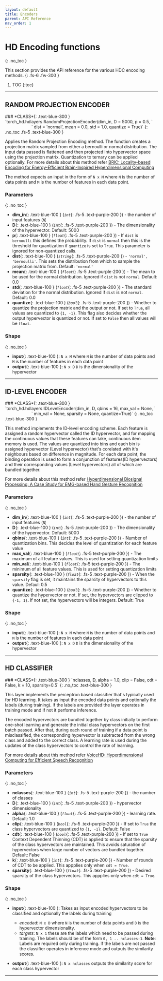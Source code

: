 ```yaml
---
layout: default
title: Encoders
parent: API Reference
nav_order: 1
---
```


# HD Encoding functions
{: .no_toc }

This section provides the API reference for the various HDC encoding methods.
{: .fs-6 .fw-300 }

1. TOC
{:toc}

---

## RANDOM PROJECTION ENCODER

<div class="code-example" markdown=1>


<div class="code-example" markdown=1>
### *CLASS*{: .text-blue-300 } &nbsp;&nbsp; `torch_hd.hdlayers.RandomProjectionEncoder(dim_in, D = 5000, p = 0.5, `<br/> &nbsp;&nbsp;&nbsp;&nbsp;&nbsp;&nbsp;&nbsp;&nbsp;&nbsp;&nbsp;&nbsp;&nbsp;&nbsp;&nbsp;&nbsp;&nbsp;&nbsp;&nbsp;&nbsp;&nbsp;&nbsp;&nbsp;` dist = 'normal', mean = 0.0, std = 1.0, quantize = True)`
{: .no_toc .fs-5 .text-blue-300 }
</div>

Applies the Random Projection Encoding method. The function creates a projection matrix
sampled from either a bernoulli or normal distribution. The input data passed is flattened
and then projected into hypervector space using the projection matrix. Quantization to
ternary can be applied optionally.
For more details about this method refer [BRIC: Locality-based Encoding for Energy-Efficient Brain-Inspired Hyperdimensional Computing](https://acsweb.ucsd.edu/~j1morris/documents/DAC2019_JusitnMorris_Final.pdf)

The method expects an input in the form of `N x M` where `N` is the number of data points
and `M` is the number of features in each data point.


### Parameters
{: .no_toc }
- **dim_in**{: .text-blue-100 } (*`int`*{: .fs-5 .text-purple-200 }) - the number of input features (`N`)
- **D**{: .text-blue-100 } (*`int`*{: .fs-5 .text-purple-200 }) - The dimensionality of the hypervector. Default: 5000
- **p**{: .text-blue-100 } (*`float`*{: .fs-5 .text-purple-200 }) - If `dist` is `bernoulli` this defines the probability. If `dist` is `normal` then this is the threshold for quantization if `quantize` is set to `True`. This parameter is ignored for non-quantized calls.
- **dist**{: .text-blue-100 } (*`string`*{: .fs-5 .text-purple-200 }) - `'normal', 'bernoulli'`. This sets the distribution from which to sample the projection matrix from. Default: `'normal'`
- **mean**{: .text-blue-100 } (*`float`*{: .fs-5 .text-purple-200 }) - The mean to be used for the normal distribution. Ignored if `dist` is not `normal`. Default: 0.0
- **std**{: .text-blue-100 } (*`float`*{: .fs-5 .text-purple-200 }) - The standard deviation for the normal distribution. Ignored if `dist` is not `normal`. Default: 0.0
- **quantize**{: .text-blue-100 } (*`bool`*{: .fs-5 .text-purple-200 }) - Whether to quantize the projection matrix and the output or not. If set to `True`, all values are quantized to `{1, -1}`. This flag also decides whether the output hypervector is quantized or not. If set to `False` then all values will be `float`.


### Shape
{: .no_toc }

- **input**{: .text-blue-100 }: `N x M` where `N` is the number of data points and `M` 
is the number of features in each data point
- **output**{: .text-blue-100 }: `N x D` `D` is the dimensionality of the hypervector

</div>

--- 


## ID-LEVEL ENCODER

<div class="code-example" markdown=1>

<div class="code-example" markdown=1>
### *CLASS*{: .text-blue-300 } &nbsp;&nbsp; `torch_hd.hdlayers.IDLevelEncoder(dim_in, D, qbins = 16, max_val = None, `<br/> &nbsp;&nbsp;&nbsp;&nbsp;&nbsp;&nbsp;&nbsp;&nbsp;&nbsp;&nbsp;&nbsp;&nbsp;&nbsp;&nbsp;&nbsp;&nbsp;&nbsp;&nbsp;&nbsp;&nbsp;&nbsp;&nbsp;` min_val = None, sparsity = None, quantize=True)`
{: .no_toc .text-blue-300 }
</div>

This method implements the ID-level encoding scheme. Each feature is assigned a random
hypervector called the ID hypervector, and for mapping the continuous values that these features
can take, continuous item memory is used. The values are quantized into bins and each bin
is assigned  hypervector (Level hypervector) that's corelated with it's neighbours based on difference in magnitude.
For each data point, the binding operation is used to form a conjunction of features(ID hypervectors) 
and their corresponding values (Level hypervectors) all of which are bundled together.


For more details about this method refer [Hyperdimensional Biosignal Processing: A Case Study for EMG-based Hand Gesture Recognition](https://iis-people.ee.ethz.ch/~arahimi/papers/ICRC16.pdf)

### Parameters
{: .no_toc }
- **dim_in**{: .text-blue-100 } (*`int`*{: .fs-5 .text-purple-200 }) - the number of input features (`N`)
- **D**{: .text-blue-100 } (*`int`*{: .fs-5 .text-purple-200 }) - The dimensionality of the hypervector. Default: 5000
- **qbins**{: .text-blue-100 } (*`int`*{: .fs-5 .text-purple-200 }) - Number of quantization bins. This decides the level of quantization for each feature value
- **max_val**{: .text-blue-100 } (*`float`*{: .fs-5 text-purple-200 }) - The maximum of all feature values. This is used for setting quantization limits
- **min_val**{: .text-blue-100 } (*`float`*{: .fs-5 text-purple-200 }) - The minimum of all feature values. This is used for setting quantization limits
- **sparsity**{: .text-blue-100 } (*`float`*{: .fs-5 .text-purple-200 }) - When the `sparsify` flag is set, it maintains the sparsity of hypervectors to this value. Defaul: 0.5
- **quantize**{: .text-blue-100 } (*`bool`*{: .fs-5 .text-purple-200 }) - Whether to quantize the hypervector or not. If set, the hypervectors are clipped to `{-1, 1}`. 
If not set, the hypervectors will be integers. Default: True


### Shape
{: .no_toc }

- **input**{: .text-blue-100 }: `N x M` where `N` is the number of data points and `M` 
is the number of features in each data point
- **output**{: .text-blue-100 }: `N x D` `D` is the dimensionality of the hypervector

</div>

--- 

## HD CLASSIFIER

<div class="code-example" markdown=1>

<div class="code-example" markdown=1>
### *CLASS*{: .text-blue-300 } `nclasses, D, alpha = 1.0, clip = False, cdt = False, k = 10, sparsity=0.5`
{: .no_toc .text-blue-300 }
</div>

This layer implements the perceptron based classifier that's typically used for HD learning.
It takes as input the encoded data points and optionally the labels (during training). If the labels
are provided the layer operates in training mode and if not it performs inference. 

The encoded hypervectors are bundled together by class initially to perform one-shot learning
and generate the initial class hypervectors on the first batch passed. After that, during each round of training
if a data point is misclassified, the corresponding hypervector is subtracted from the wrong class
and added to the correct class. A learning rate is used during the updates of the class hypervectors to
control the rate of learning.

For more details about this method refer [VoiceHD: Hyperdimensional Computing for Efficient Speech Recognition
](https://iis-people.ee.ethz.ch/~arahimi/papers/ICRC16.pd://ieeexplore.ieee.org/document/8123650)

### Parameters
{: .no_toc }
- **nclasses**{: .text-blue-100 } (*`int`*{: .fs-5 .text-purple-200 }) - the number of classes
- **D**{: .text-blue-100 } (*`int`*{: .fs-5 .text-purple-200 }) - hypervector dimensionality
- **alpha**{: .text-blue-100 } (*`float`*{: .fs-5 .text-purple-200 }) - learning rate. Default: 1.0
- **clip**{: .text-blue-100 } (*`bool`*{: .fs-5 .text-purple-200 }) - If set to `True` the class hypervectors are quantized to `{1, -1}`. Default: False
- **cdt**{: .text-blue-100 } (*`bool`*{: .fs-5 .text-purple-200 }) - If set to `True` Context Dependent Thinning (CDT) is applied to ensure that
the sparsity of the class hypervectors are maintained. This avoids saturation of hypervectors when large number of vectors are bundled together. Default: False
- **k**{: .text-blue-100 } (*`int`*{: .fs-5 .text-purple-200 }) - Number of rounds of CDT to be applied. This appplies only when `cdt = True`.	
- **sparsity**{: .text-blue-100 } (*`float`*{: .fs-5 .text-purple-200 }) - Desired sparsity of the class hypervectors. This appplies only when `cdt = True`.	


### Shape
{: .no_toc }

- **input**{: .text-blue-100 }: Takes as input encoded hypervectors to be classified and optionally
the labels during training
	- *encoded*: `N x D` where `N` is the number of data points and `D` is the hypervector dimensionality.
	- *targets*: `N x 1` these are the labels which need to be passed during training. The labels should be of the form `0, 1 .. nclasses-1`.
**Note**: Labels are required only during training. If the labels are not passed the classifier operates in inference mode and outputs the similarity scores.

- **output**{: .text-blue-100 }: `N x nclasses` outputs the similarity score for each class hypervector

</div>

--- 



